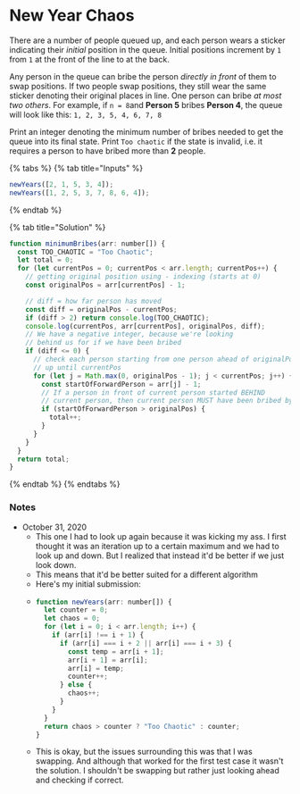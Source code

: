 # New Year Chaos

There are a number of people queued up, and each person wears a sticker indicating their _initial_ position in the queue. Initial positions increment by `1` from `1` at the front of the line to  at the back.

Any person in the queue can bribe the person _directly in front_ of them to swap positions. If two people swap positions, they still wear the same sticker denoting their original places in line. One person can bribe _at most two others_. For example, if  `n = 8`and  **Person 5** bribes **Person 4**, the queue will look like this: `1, 2, 3, 5, 4, 6, 7, 8`

Print an integer denoting the minimum number of bribes needed to get the queue into its final state. Print `Too chaotic` if the state is invalid, i.e. it requires a person to have bribed more than **2** people.

{% tabs %}
{% tab title="Inputs" %}
```javascript
newYears([2, 1, 5, 3, 4]);
newYears([1, 2, 5, 3, 7, 8, 6, 4]);
```
{% endtab %}

{% tab title="Solution" %}
```javascript
function minimumBribes(arr: number[]) {
  const TOO_CHAOTIC = "Too Chaotic";
  let total = 0;
  for (let currentPos = 0; currentPos < arr.length; currentPos++) {
    // getting original position using - indexing (starts at 0)
    const originalPos = arr[currentPos] - 1;

    // diff = how far person has moved
    const diff = originalPos - currentPos;
    if (diff > 2) return console.log(TOO_CHAOTIC);
    console.log(currentPos, arr[currentPos], originalPos, diff);
    // We have a negative integer, because we're looking
    // behind us for if we have been bribed
    if (diff <= 0) {
      // check each person starting from one person ahead of originalPo
      // up until currentPos
      for (let j = Math.max(0, originalPos - 1); j < currentPos; j++) {
        const startOfForwardPerson = arr[j] - 1;
        // If a person in front of current person started BEHIND
        // current person, then current person MUST have been bribed by
        if (startOfForwardPerson > originalPos) {
          total++;
        }
      }
    }
  }
  return total;
}
```
{% endtab %}
{% endtabs %}

### Notes

* October 31, 2020
  * This one I had to look up again because it was kicking my ass. I first thought it was an iteration up to a certain maximum and we had to look up and down. But I realized that instead it'd be better if we just look down. 
  * This means that it'd be better suited for a different algorithm
  * Here's my initial submission:
  * ```javascript
    function newYears(arr: number[]) {
      let counter = 0;
      let chaos = 0;
      for (let i = 0; i < arr.length; i++) {
        if (arr[i] !== i + 1) {
          if (arr[i] === i + 2 || arr[i] === i + 3) {
            const temp = arr[i + 1];
            arr[i + 1] = arr[i];
            arr[i] = temp;
            counter++;
          } else {
            chaos++;
          }
        }
      }
      return chaos > counter ? "Too Chaotic" : counter;
    }
    ```
  * This is okay, but the issues surrounding this was that I was swapping. And although that worked for the first test case it wasn't the solution. I shouldn't be swapping but rather just looking ahead and checking if correct.



